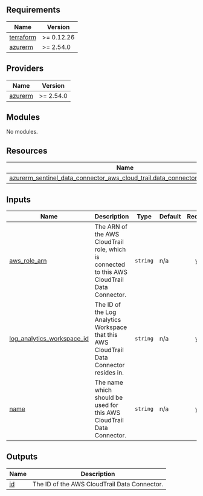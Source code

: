 <!-- BEGIN_TF_DOCS -->
## Requirements

| Name                                                                      | Version    |
|---------------------------------------------------------------------------|------------|
| <a name="requirement_terraform"></a> [terraform](#requirement\_terraform) | >= 0.12.26 |
| <a name="requirement_azurerm"></a> [azurerm](#requirement\_azurerm)       | >= 2.54.0  |

## Providers

| Name                                                          | Version   |
|---------------------------------------------------------------|-----------|
| <a name="provider_azurerm"></a> [azurerm](#provider\_azurerm) | >= 2.54.0 |

## Modules

No modules.

## Resources

| Name                                                                                                                                                                                                     | Type     |
|----------------------------------------------------------------------------------------------------------------------------------------------------------------------------------------------------------|----------|
| [azurerm_sentinel_data_connector_aws_cloud_trail.data_connector_aws_cloudtrail](https://registry.terraform.io/providers/hashicorp/azurerm/latest/docs/resources/sentinel_data_connector_aws_cloud_trail) | resource |

## Inputs

| Name                                                                                                                   | Description                                                                                   | Type                                                                                                                                                 | Default | Required |
|------------------------------------------------------------------------------------------------------------------------|-----------------------------------------------------------------------------------------------|------------------------------------------------------------------------------------------------------------------------------------------------------|---------|:--------:|
| <a name="input_aws_role_arn"></a> [aws\_role\_arn](#input\_aws\_role\_arn)                                             | The ARN of the AWS CloudTrail role, which is connected to this AWS CloudTrail Data Connector. | `string`                                                                                                                                             | n/a     |   yes    |
| <a name="input_log_analytics_workspace_id"></a> [log\_analytics\_workspace\_id](#input\_log\_analytics\_workspace\_id) | The ID of the Log Analytics Workspace that this AWS CloudTrail Data Connector resides in.     | `string`                                                                                                                                             | n/a     |   yes    |
| <a name="input_name"></a> [name](#input\_name)                                                                         | The name which should be used for this AWS CloudTrail Data Connector.                         | `string`                                                                                                                                             | n/a     |   yes    |

## Outputs

| Name                                       | Description                                  |
|--------------------------------------------|----------------------------------------------|
| <a name="output_id"></a> [id](#output\_id) | The ID of the AWS CloudTrail Data Connector. |
<!-- END_TF_DOCS -->
